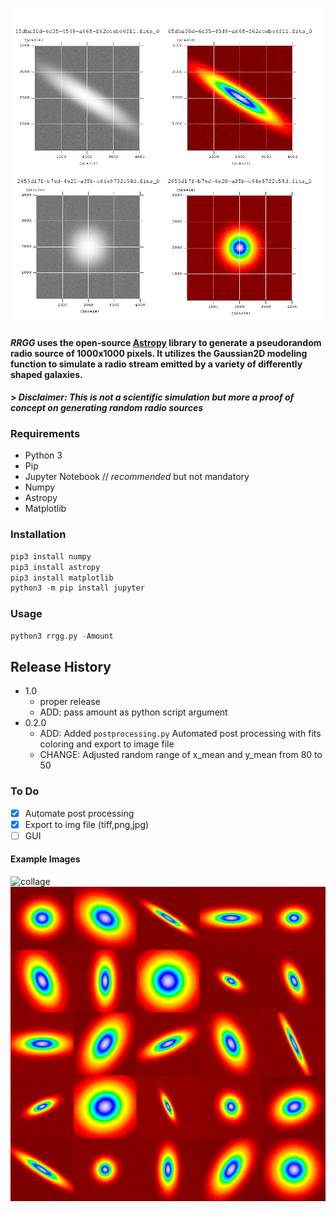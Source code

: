 ![mosaik](media/mosaik.png) 

#### ***RRGG*** uses the open-source [Astropy](https://www.astropy.org/) library to generate a pseudorandom radio source of 1000x1000 pixels. It utilizes the Gaussian2D modeling function to simulate a radio stream emitted by a variety of differently shaped galaxies.
#### > *Disclaimer: This is not a scientific simulation but more a proof of concept on generating random radio sources*


### Requirements
  * Python 3
  * Pip
  * Jupyter Notebook  // *recommended* but not mandatory
  * Numpy
  * Astropy
  * Matplotlib
### Installation

```python
pip3 install numpy
pip3 install astropy
pip3 install matplotlib
python3 -m pip install jupyter
```
### Usage
```python
python3 rrgg.py -Amount
```


## Release History
* 1.0
    * proper release
    * ADD: pass amount as python script argument
* 0.2.0
    * ADD: Added `postprocessing.py` Automated post processing with fits coloring and export to image file
    * CHANGE: Adjusted random range of x_mean and y_mean from 80 to 50

### To Do
- [x] Automate post processing
- [x] Export to img file (tiff,png,jpg)
- [ ] GUI

#### Example Images 
![collage](media/collage4x3.png) 
![collage](media/mosaik5x5.png) 
